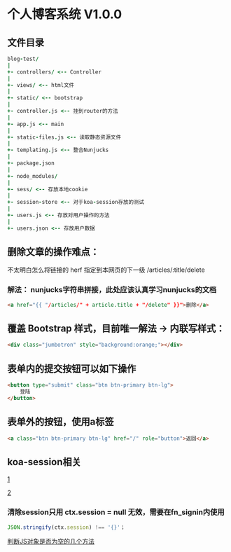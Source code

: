 # 个人博客系统 V1.0.0

## 文件目录

```j
blog-test/
|
+- controllers/ <-- Controller
|
+- views/ <-- html文件
|
+- static/ <-- bootstrap
|
+- controller.js <-- 挂到router的方法
|
+- app.js <-- main
|
+- static-files.js <-- 读取静态资源文件
|
+- templating.js <-- 整合Nunjucks
|
+- package.json
|
+- node_modules/
|
+- sess/ <-- 存放本地cookie
|
+- session-store <-- 对于koa-session存放的测试
|
+- users.js <-- 存放对用户操作的方法
|
+- users.json <-- 存放用户数据
```

## 删除文章的操作难点：

不太明白怎么将链接的 herf 指定到本网页的下一级
/articles/:title/delete

### 解法： nunjucks字符串拼接，此处应该认真学习nunjucks的文档

```html
<a href="{{ "/articles/" + article.title + "/delete" }}">删除</a>
```

## 覆盖 Bootstrap 样式，目前唯一解法 -> 内联写样式：

```html
<div class="jumbotron" style="background:orange;"></div>
```

## 表单内的提交按钮可以如下操作

```html
<button type="submit" class="btn btn-primary btn-lg">
    登陆
</button>
```

## 表单外的按钮，使用a标签

```html
<a class="btn btn-primary btn-lg" href="/" role="button">返回</a>
```

## koa-session相关
 
[1](https://www.jianshu.com/p/8f4cc45d712e)

[2](https://segmentfault.com/a/1190000012412299)

### 清除session只用 ctx.session = null 无效，需要在fn_signin内使用

```javascript
JSON.stringify(ctx.session) !== '{}'；
```

[判断JS对象是否为空的几个方法](https://blog.csdn.net/fungleo/article/details/78113661)
